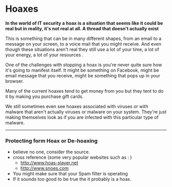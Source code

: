 # Hoaxes
**In the world of IT security a hoax is a situation that seems like it could be real but in reality, it's not real at all. A thread that doesn't actually exist**

This is something that can be in many different shapes, from an email to a message on your screen, to a voice mail that you might receive. And even though these situations aren't real they still use a lot of your time, a lot of your energy, a lot of your resources .

One of the challenges with stopping a hoax is you're never quite sure how it's going to manifest itself. It might be something on Facebook, might be email message that you receive, might be something that pops up in your browser.

Many of the current hoaxes tend to get money from you but they tent to do it by making you purchase gift cards.

We still sometimes even see hoaxes associated with viruses or with malware that aren't actually viruses or malware on your system. They're just making themselves look as if you are infected with this particular type of malware. 

--- 
### Protecting form Hoax or De-hoaxing
- believe no one, consider the source. 
- cross reference (some very popular websites such as : )
	- http://www.hoas-slayer.net
	- http://www.snoes.com
- You might make sure that your Spam filter is operating 
- If it sounds too good to be true the it probably is a hoax.